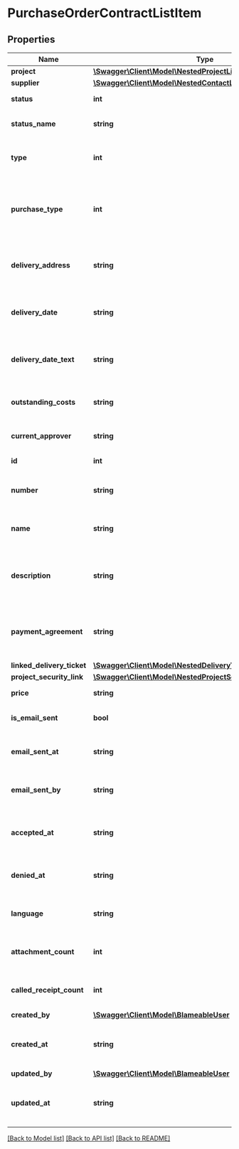 # PurchaseOrderContractListItem

## Properties
Name | Type | Description | Notes
------------ | ------------- | ------------- | -------------
**project** | [**\Swagger\Client\Model\NestedProjectListItem**](NestedProjectListItem.md) |  | [optional] 
**supplier** | [**\Swagger\Client\Model\NestedContactListItem**](NestedContactListItem.md) |  | [optional] 
**status** | **int** | Status of the contract | [optional] 
**status_name** | **string** | The name of the current status. | [optional] 
**type** | **int** | Type of the contract. (0 &#x3D; Permanent, 1 &#x3D; Directing) | [optional] 
**purchase_type** | **int** | The type of purchase. (2 &#x3D; Purchase Order, 4 &#x3D; Equipment, 5 &#x3D; Material, 6 &#x3D; Miscelaneous) | [optional] 
**delivery_address** | **string** | Delivery address of the purchase order contract. | [optional] 
**delivery_date** | **string** | Delivery date of the purchase order in ATOM-format. | [optional] 
**delivery_date_text** | **string** | Delivery date of the purchase order as free-form text. | [optional] 
**outstanding_costs** | **string** | Outstanding costs for the purchase order. | [optional] 
**current_approver** | **string** | The full name of the current approver. | [optional] 
**id** | **int** | The ID of the Contract. | [optional] 
**number** | **string** | The identification number of the contract. | [optional] 
**name** | **string** | The display name of the contract. Can be NULL. | [optional] 
**description** | **string** | The description of the contract. May contain HTML content. | [optional] 
**payment_agreement** | **string** | The payment agreement of the contract. May contain HTML content. | [optional] 
**linked_delivery_ticket** | [**\Swagger\Client\Model\NestedDeliveryTicketListItem**](NestedDeliveryTicketListItem.md) |  | [optional] 
**project_security_link** | [**\Swagger\Client\Model\NestedProjectSecurityCodeLinkListItem**](NestedProjectSecurityCodeLinkListItem.md) |  | [optional] 
**price** | **string** | The price of the contract. | [optional] 
**is_email_sent** | **bool** | True if an email was already sent. | [optional] 
**email_sent_at** | **string** | The date the email was sent in ATOM-format. | [optional] 
**email_sent_by** | **string** | The username of the user that sent the email. | [optional] 
**accepted_at** | **string** | The date when contract was accepted in ATOM-format. | [optional] 
**denied_at** | **string** | The date the contract was denied in ATOM-format. | [optional] 
**language** | **string** | The locale used by this contract, e.g.: nl-NL. | [optional] 
**attachment_count** | **int** | The attachment count for this contract. | [optional] 
**called_receipt_count** | **int** | The called receipt count for this contract. | [optional] 
**created_by** | [**\Swagger\Client\Model\BlameableUser**](BlameableUser.md) |  | [optional] 
**created_at** | **string** | The creation date of the object in ATOM/ISO-8601 format | [optional] 
**updated_by** | [**\Swagger\Client\Model\BlameableUser**](BlameableUser.md) |  | [optional] 
**updated_at** | **string** | The creation date of the object in ATOM/ISO-8601 format | [optional] 

[[Back to Model list]](../README.md#documentation-for-models) [[Back to API list]](../README.md#documentation-for-api-endpoints) [[Back to README]](../README.md)


